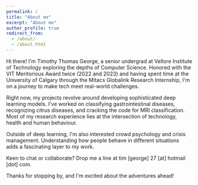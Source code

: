 ```yaml
---
permalink: /
title: "About me"
excerpt: "About me"
author_profile: true
redirect_from: 
  - /about/
  - /about.html
---
```


Hi there! I'm Timothy Thomas George, a senior undergrad at Vellore Institute of Technology exploring the depths of Computer Science. Honored with the VIT Meritorious Award twice (2022 and 2023) and having spent time at the University of Calgary through the Mitacs Globalink Research Internship, I'm on a journey to make tech meet real-world challenges.

Right now, my projects revolve around developing sophisticated deep learning models. I've worked on classifying gastrointestinal diseases, recognizing citrus diseases, and cracking the code for MRI classification. Most of my research experience lies at the intersection of technology, health and human behaviour.

Outside of deep learning, I'm also interested crowd psychology and crisis management. Understanding how people behave in different situations adds a fascinating layer to my work.  

Keen to chat or collaborate? Drop me a line at tim [george] 27 [at] hotmail [dot] com. 

Thanks for stopping by, and I'm excited about the adventures ahead!

